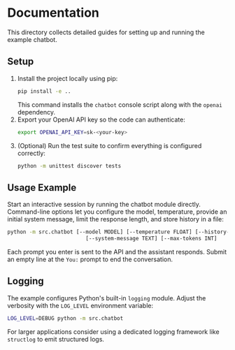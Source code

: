 # Documentation

This directory collects detailed guides for setting up and running the example chatbot.

## Setup

1. Install the project locally using pip:
   ```bash
   pip install -e ..
   ```
   This command installs the `chatbot` console script along with the `openai` dependency.
2. Export your OpenAI API key so the code can authenticate:
   ```bash
   export OPENAI_API_KEY=sk-<your-key>
   ```
3. (Optional) Run the test suite to confirm everything is configured correctly:
   ```bash
   python -m unittest discover tests
   ```

## Usage Example

Start an interactive session by running the chatbot module directly. Command-line options let you configure the model, temperature, provide an initial system message, limit the response length, and store history in a file:

```bash
python -m src.chatbot [--model MODEL] [--temperature FLOAT] [--history-file PATH]
                         [--system-message TEXT] [--max-tokens INT]
```

Each prompt you enter is sent to the API and the assistant responds. Submit an empty line at the `You:` prompt to end the conversation.

## Logging

The example configures Python's built-in `logging` module. Adjust the verbosity
with the `LOG_LEVEL` environment variable:

```bash
LOG_LEVEL=DEBUG python -m src.chatbot
```

For larger applications consider using a dedicated logging framework like
`structlog` to emit structured logs.

